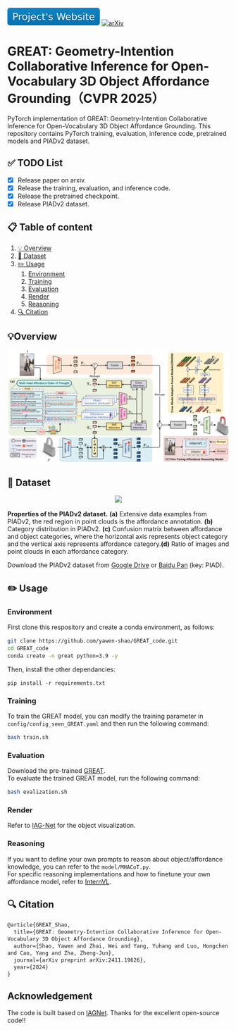 [![Website Badge](https://raw.githubusercontent.com/referit3d/referit3d/eccv/images/project_website_badge.svg)](https://yawen-shao.github.io/GREAT/)
[![arXiv](https://img.shields.io/badge/arXiv-2411.19626-b31b1b.svg?style=plastic)](https://arxiv.org/abs/2411.19626)
# GREAT: Geometry-Intention Collaborative Inference for Open-Vocabulary 3D Object Affordance Grounding（CVPR 2025）
PyTorch implementation of GREAT: Geometry-Intention Collaborative Inference for Open-Vocabulary 3D Object Affordance Grounding. This repository contains PyTorch training, evaluation, inference code, pretrained models and PIADv2 dataset.

## ✅ TODO List

 - [x] Release paper on arxiv.
 - [x] Release the training, evaluation, and inference code.
 - [x] Release the pretrained checkpoint.
 - [x] Release PIADv2 dataset.

## 📋 Table of content
 1. [💡 Overview](#1)
 2. [📖 Dataset](#2)
 3. [✏️ Usage](#3)
    1. [Environment](#31)
    2. [Training](#32)
    3. [Evaluation](#33)
    4. [Render](#33)
    5. [Reasoning](#34)
 4.  [🔍 Citation](#4)

## 💡Overview <a name="1"></a> 
<p align="center">
    <img src="./images/method.png" width="750"/> <br />
    <em> 
    </em>
</p>

## 📖 Dataset <a name="2"></a> 
<p align="center">
    <img src="./img/dataset.png" width="750"/> <br />
    <em> 
    </em>
</p>

**Properties of the PIADv2 dataset.** **(a)** Extensive data examples from PIADv2, the red region in point clouds is the affordance annotation. **(b)** Category distribution in PIADv2. **(c)** Confusion matrix between affordance and object categories, where the horizontal axis represents object category and the vertical axis represents affordance category.**(d)** Ratio of images and point clouds in each affordance category.

Download the PIADv2 dataset from [Google Drive](https://drive.google.com/drive/folders/1n_L_mSmVpAM-1ASoW2T2MltYkaiA_X9X?usp=drive_link) or [Baidu Pan](https://pan.baidu.com/s/18w8kM78er2lwJc0JMWMvBg?pwd=PIAD) (key: PIAD). 

## ✏️ Usage <a name="3"></a> 
### Environment <a name="31"></a> 
First clone this respository and create a conda environment, as follows:
```bash  
git clone https://github.com/yawen-shao/GREAT_code.git
cd GREAT_code
conda create -n great python=3.9 -y
```
Then, install the other dependancies:
```
pip install -r requirements.txt
```

### Training <a name="32"></a> 
To train the GREAT model, you can modify the training parameter in `config/config_seen_GREAT.yaml` and then run the following command:
```bash  
bash train.sh
```

### Evaluation <a name="33"></a> 
Download the pre-trained [GREAT](https://drive.google.com/drive/folders/1SguE_EuuC1XbMXnxDqbUtT1e1dcHm01b?usp=drive_link).<br> 
To evaluate the trained GREAT model, run the following command:
```bash  
bash evalization.sh
```
### Render <a name="34"></a> 
Refer to [IAG-Net](https://github.com/yyvhang/IAGNet/blob/master/rend_point.py) for the object visualization. 

### Reasoning <a name="35"></a> 
If you want to define your own prompts to reason about object/affordance knowledge, you can refer to the `model/MHACoT.py`.<br> 
For specific reasoning implementations and how to finetune your own affordance model, refer to [InternVL](https://huggingface.co/OpenGVLab/InternVL2-4B).

## 🔍 Citation <a name="4"></a> 

```
@article{GREAT_Shao,
  title={GREAT: Geometry-Intention Collaborative Inference for Open-Vocabulary 3D Object Affordance Grounding},
  author={Shao, Yawen and Zhai, Wei and Yang, Yuhang and Luo, Hongchen and Cao, Yang and Zha, Zheng-Jun},
  journal={arXiv preprint arXiv:2411.19626},
  year={2024}
}
```

## Acknowledgement
The code is built based on [IAGNet](https://github.com/yyvhang/IAGNet). Thanks for the excellent open-source code!!